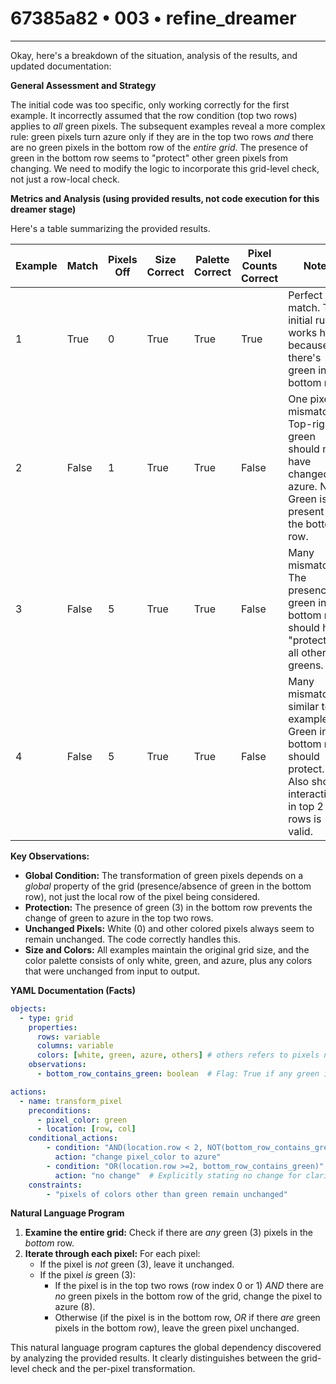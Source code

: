 # 67385a82 • 003 • refine_dreamer

---
Okay, here's a breakdown of the situation, analysis of the results, and updated documentation:

**General Assessment and Strategy**

The initial code was too specific, only working correctly for the first example. It incorrectly assumed that the row condition (top two rows) applies to *all* green pixels. The subsequent examples reveal a more complex rule: green pixels turn azure only if they are in the top two rows *and* there are no green pixels in the bottom row of the *entire grid*. The presence of green in the bottom row seems to "protect" other green pixels from changing. We need to modify the logic to incorporate this grid-level check, not just a row-local check.

**Metrics and Analysis (using provided results, not code execution for this dreamer stage)**

Here's a table summarizing the provided results.

| Example | Match | Pixels Off | Size Correct | Palette Correct | Pixel Counts Correct | Notes                                                                                                                     |
|---------|-------|------------|--------------|-----------------|-----------------------|--------------------------------------------------------------------------------------------------------------------------|
| 1       | True  | 0          | True         | True            | True                  | Perfect match. The initial rule works here because there's green in the bottom row.                                   |
| 2       | False | 1          | True         | True            | False                 | One pixel mismatch. Top-right green should not have changed to azure.  No Green is present on the bottom row.         |
| 3       | False | 5          | True         | True            | False                 | Many mismatches.  The presence of green in the bottom row should have "protected" all other greens.                   |
| 4       | False | 5          | True         | True            | False                 | Many mismatches, similar to example 3. Green in bottom row should protect.  Also shows interaction in top 2 rows is valid. |

**Key Observations:**

*   **Global Condition:** The transformation of green pixels depends on a *global* property of the grid (presence/absence of green in the bottom row), not just the local row of the pixel being considered.
*   **Protection:** The presence of green (3) in the bottom row prevents the change of green to azure in the top two rows.
*   **Unchanged Pixels:**  White (0) and other colored pixels always seem to remain unchanged.  The code correctly handles this.
*   **Size and Colors:**  All examples maintain the original grid size, and the color palette consists of only white, green, and azure, plus any colors that were unchanged from input to output.

**YAML Documentation (Facts)**

```yaml
objects:
  - type: grid
    properties:
      rows: variable
      columns: variable
      colors: [white, green, azure, others] # others refers to pixels not changed
    observations:
      - bottom_row_contains_green: boolean  # Flag: True if any green in the bottom row.

actions:
  - name: transform_pixel
    preconditions:
      - pixel_color: green
      - location: [row, col]
    conditional_actions:
        - condition: "AND(location.row < 2, NOT(bottom_row_contains_green))"
          action: "change pixel_color to azure"
        - condition: "OR(location.row >=2, bottom_row_contains_green)"
          action: "no change"  # Explicitly stating no change for clarity.
    constraints:
        - "pixels of colors other than green remain unchanged"
```

**Natural Language Program**

1.  **Examine the entire grid:** Check if there are *any* green (3) pixels in the *bottom* row.
2.  **Iterate through each pixel:** For each pixel:
    *   If the pixel is *not* green (3), leave it unchanged.
    *   If the pixel *is* green (3):
        *   If the pixel is in the top two rows (row index 0 or 1) *AND* there are *no* green pixels in the bottom row of the grid, change the pixel to azure (8).
        *   Otherwise (if the pixel is in the bottom row, *OR* if there *are* green pixels in the bottom row), leave the green pixel unchanged.

This natural language program captures the global dependency discovered by analyzing the provided results. It clearly distinguishes between the grid-level check and the per-pixel transformation.

